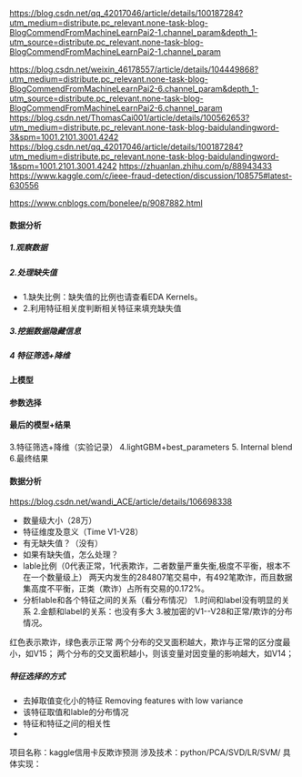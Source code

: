https://blog.csdn.net/qq_42017046/article/details/100187284?utm_medium=distribute.pc_relevant.none-task-blog-BlogCommendFromMachineLearnPai2-1.channel_param&depth_1-utm_source=distribute.pc_relevant.none-task-blog-BlogCommendFromMachineLearnPai2-1.channel_param

https://blog.csdn.net/weixin_46178557/article/details/104449868?utm_medium=distribute.pc_relevant.none-task-blog-BlogCommendFromMachineLearnPai2-6.channel_param&depth_1-utm_source=distribute.pc_relevant.none-task-blog-BlogCommendFromMachineLearnPai2-6.channel_param
https://blog.csdn.net/ThomasCai001/article/details/100562653?utm_medium=distribute.pc_relevant.none-task-blog-baidulandingword-3&spm=1001.2101.3001.4242
https://blog.csdn.net/qq_42017046/article/details/100187284?utm_medium=distribute.pc_relevant.none-task-blog-baidulandingword-1&spm=1001.2101.3001.4242
https://zhuanlan.zhihu.com/p/88943433
https://www.kaggle.com/c/ieee-fraud-detection/discussion/108575#latest-630556

https://www.cnblogs.com/bonelee/p/9087882.html
#### 数据分析
##### 1.观察数据
##### 2.处理缺失值 
+ 1.缺失比例：缺失值的比例也请查看EDA Kernels。
+ 2.利用特征相关度判断相关特征来填充缺失值
##### 3.挖掘数据隐藏信息
##### 4 特征筛选+降维
#### 上模型
#### 参数选择
#### 最后的模型+结果
3.特征筛选+降维（实验记录）
4.lightGBM+best_parameters
5. Internal blend
6.最终结果



#### 数据分析
https://blog.csdn.net/wandi_ACE/article/details/106698338
+ 数量级大小（28万）
+ 特征维度及意义（Time V1-V28）
+ 有无缺失值？（没有）
+ 如果有缺失值，怎么处理？
+ lable比例（0代表正常，1代表欺诈，二者数量严重失衡,极度不平衡，根本不在一个数量级上）
两天内发生的284807笔交易中，有492笔欺诈，而且数据集高度不平衡，正类（欺诈）占所有交易的0.172%。
+ 分析lable和各个特征之间的关系（看分布情况）
1.时间和label没有明显的关系
2.金额和label的关系：也没有多大 
3.被加密的V1--V28和正常/欺诈的分布情况。

红色表示欺诈，绿色表示正常
两个分布的交叉面积越大，欺诈与正常的区分度最小，如V15；
两个分布的交叉面积越小，则该变量对因变量的影响越大，如V14；

##### 特征选择的方式
+ 去掉取值变化小的特征 Removing features with low variance
+ 该特征取值和lable的分布情况
+ 特征和特征之间的相关性
+ 
项目名称：kaggle信用卡反欺诈预测
涉及技术：python/PCA/SVD/LR/SVM/
具体实现：


